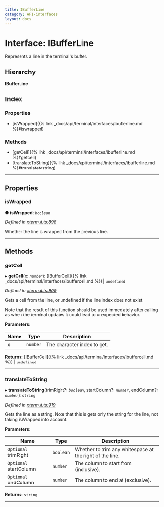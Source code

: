 ```yaml
---
title: IBufferLine
category: API-interfaces
layout: docs
---
```



# Interface: IBufferLine

Represents a line in the terminal's buffer.

## Hierarchy

**IBufferLine**

## Index

### Properties

* [isWrapped]({% link _docs/api/terminal/interfaces/ibufferline.md %}#iswrapped)

### Methods

* [getCell]({% link _docs/api/terminal/interfaces/ibufferline.md %}#getcell)
* [translateToString]({% link _docs/api/terminal/interfaces/ibufferline.md %}#translatetostring)

---

## Properties

<a id="iswrapped"></a>

###  isWrapped

**● isWrapped**: *`boolean`*

*Defined in [xterm.d.ts:898](https://github.com/xtermjs/xterm.js/blob/4.1.0/typings/xterm.d.ts#L898)*

Whether the line is wrapped from the previous line.

___

## Methods

<a id="getcell"></a>

###  getCell

▸ **getCell**(x: *`number`*): [IBufferCell]({% link _docs/api/terminal/interfaces/ibuffercell.md %}) \| `undefined`

*Defined in [xterm.d.ts:909](https://github.com/xtermjs/xterm.js/blob/4.1.0/typings/xterm.d.ts#L909)*

Gets a cell from the line, or undefined if the line index does not exist.

Note that the result of this function should be used immediately after calling as when the terminal updates it could lead to unexpected behavior.

**Parameters:**

| Name | Type | Description |
| ------ | ------ | ------ |
| x | `number` |  The character index to get. |

**Returns:** [IBufferCell]({% link _docs/api/terminal/interfaces/ibuffercell.md %}) \| `undefined`

___
<a id="translatetostring"></a>

###  translateToString

▸ **translateToString**(trimRight?: *`boolean`*, startColumn?: *`number`*, endColumn?: *`number`*): `string`

*Defined in [xterm.d.ts:919](https://github.com/xtermjs/xterm.js/blob/4.1.0/typings/xterm.d.ts#L919)*

Gets the line as a string. Note that this is gets only the string for the line, not taking isWrapped into account.

**Parameters:**

| Name | Type | Description |
| ------ | ------ | ------ |
| `Optional` trimRight | `boolean` |  Whether to trim any whitespace at the right of the line. |
| `Optional` startColumn | `number` |  The column to start from (inclusive). |
| `Optional` endColumn | `number` |  The column to end at (exclusive). |

**Returns:** `string`

___

